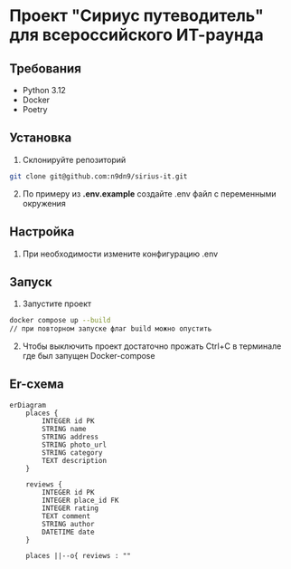 # Проект "Сириус путеводитель" для всероссийского ИТ-раунда

## Требования
- Python 3.12
- Docker
- Poetry

## Установка
1. Склонируйте репозиторий
```bash
git clone git@github.com:n9dn9/sirius-it.git
```

2. По примеру из **.env.example** создайте .env файл с переменными окружения

## Настройка
1. При необходимости измените конфигурацию .env 

## Запуск
1. Запустите проект
```bash
docker compose up --build
// при повторном запуске флаг build можно опустить
```

2. Чтобы выключить проект достаточно прожать Ctrl+C в терминале где был запущен Docker-compose

## Er-cхема
```mermaid
erDiagram
    places {
        INTEGER id PK
        STRING name
        STRING address
        STRING photo_url
        STRING category
        TEXT description
    }

    reviews {
        INTEGER id PK
        INTEGER place_id FK
        INTEGER rating
        TEXT comment
        STRING author
        DATETIME date
    }

    places ||--o{ reviews : ""
```